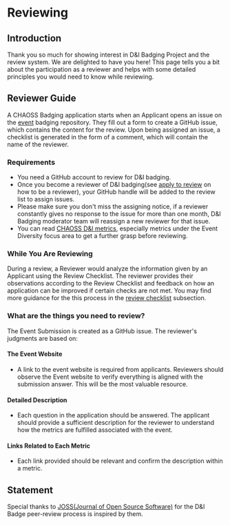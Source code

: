 # Reviewing

## Introduction

Thank you so much for showing interest in D&I Badging Project and the review system. We are delighted to have you here! This page tells you a bit about the participation as a reviewer and helps with some detailed principles you would need to know while reviewing.

## Reviewer Guide

A CHAOSS Badging application starts when an Applicant opens an issue on the [event](https://github.com/badging/event-diversity-and-inclusion) badging repository. They fill out a form to create a GitHub issue, which contains the content for the review. Upon being assigned an issue, a checklist is generated in the form of a comment, which will contain the name of the reviewer. 

### Requirements

* You need a GitHub account to review for D&I badging.
* Once you become a reviewer of D&I badging\(see [apply to review](apply-to-review.md) on how to be a reviewer\), your GitHub handle will be added to the review list to assign issues.
* Please make sure you don't miss the assigning notice, if a reviewer constantly gives no response to the issue for more than one month, D&I Badging moderator team will reassign a new reviewer for that issue.
* You can read [CHAOSS D&I metrics](https://github.com/chaoss/wg-diversity-inclusion/), especially metrics under the Event Diversity focus area to get a further grasp before reviewing.

### While You Are Reviewing

During a review, a Reviewer would analyze the information given by an Applicant using the Review Checklist. The reviewer provides their observations according to the Review Checklist and feedback on how an application can be improved if certain checks are not met. You may find more guidance for the this process in the [review checklist](https://app.gitbook.com/@chaoss-project/s/badging/~/drafts/-MJirYUfuIbUmKKz6-6k/reviewing/review-checklist/@drafts) subsection.

### What are the things you need to review?

The Event Submission is created as a GitHub issue. The reviewer's judgments are based on:

#### The Event Website

* A link to the event website is required from applicants. Reviewers should observe the Event website to verify everything is aligned with the submission answer. This will be the most valuable resource.

#### Detailed Description

* Each question in the application should be answered. The applicant should provide a sufficient description for the reviewer to understand how the metrics are fulfilled associated with the event. 

#### Links Related to Each Metric

* Each link provided should be relevant and confirm the description within a metric.

## Statement

Special thanks to [JOSS\(Journal of Open Source Software\)](https://joss.theoj.org/) for the D&I Badge peer-review process is inspired by them.





